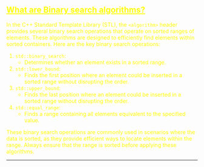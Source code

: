 ## <font color="yellow"><u>What are Binary search algorithms?</u></f>

In the C++ Standard Template Library (STL), the `<algorithm>` header provides several binary search operations that operate on sorted ranges of elements. These algorithms are designed to efficiently find elements within sorted containers. Here are the key binary search operations:

 1. `std::binary_search`:
	- Determines whether an element exists in a sorted range.
2. `std::lower_bound`:
	- Finds the first position where an element could be inserted in a sorted range without disrupting the order.
3. `std::upper_bound`:
	- Finds the last position where an element could be inserted in a sorted range without disrupting the order.
 4. `std::equal_range`:
	- Finds a range containing all elements equivalent to the specified value.

These binary search operations are commonly used in scenarios where the data is sorted, as they provide efficient ways to locate elements within the range. Always ensure that the range is sorted before applying these algorithms.

---
